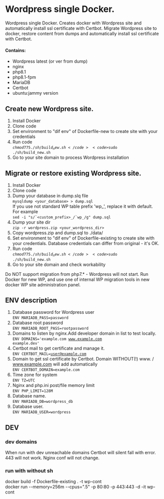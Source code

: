 # Wordpress single Docker. 

Wordpress single Docker. Creates docker with Wordpress site and automatically install ssl certificate with Certbot. Migrate Wordpress site to docker, restore content from dumps and automatically install ssl certificate with Certbot.  

#### Contains:
- Wordpress latest (or ver from dump)
- nginx
- php8.1
- php8.1-fpm
- MariaDB 
- Certbot
- ubuntu:jammy version

## Create new Wordpress site.
1. Install Docker
2. Clone code
3. Set environment to "dif env" of Dockerfile-new to create site with your credentials
4. Run code  
<code>$chmod 775 ./sh/build_new.sh</code>  
<code>$sudo ./sh/build_new.sh</code>
5. Go to your site domain to process Wordpress installation

## Migrate or restore existing Wordpress site.
1. Install Docker
2. Clone code
3. Dump your database in dump.slq file  
   <code>mysqldump <your_database> > dump.sql</code>  
    If you use not standard WP table prefix 'wp_', replace it with default.   
    For example  
   <code>sed -i "s/\`<custom_prefix>\_/\`wp\_/g" dump.sql</code>
4. Dump your site dir  
   <code>zip -r wordpress.zip <your_wordpress_dir> </code>
5. Copy wordpress.zip and dump.sql to ./data/
6. Set environment to "dif env" of Dockerfile-existing to create site with your credentials. Database credentials can differ from original - it's OK.
7. Run code  
   <code>$chmod 775 ./sh/build_new.sh</code>  
<code>$sudo ./sh/build_new.sh</code>
8. Go to your site domain and check workability

Do NOT support migration from php7.* - Wordpress will not start. Run Docker for new WP, and use one of internal WP migration tools in new docker WP site administration panel. 

## ENV description
1. Database password for Wordpress user  
   <code>ENV MARIADB_PASS=password</code>
2. Database root password   
   <code>ENV MARIADB_ROOT_PASS=rootpassword</code>
3. Domains to listen by nginx.Add developer domain in list to test locally.  
   <code>ENV DOMAINS='example.com www.example.com example.dev'</code>
4. Certbot mail to get certificate and manage it.  
   <code>ENV CERTBOT_MAIL=user@example.com </code>
5. Domain to get ssl certificate by Certbot. Domain WITHOUT(!) www. / www.example.com will add automatically  
   <code>ENV CERTBOT_DOMAIN=example.com</code>
6. Time zone for system  
   <code>ENV TZ=UTC</code>
7. Nginx and php.ini post/file memory limit  
   <code>ENV PHP_LIMIT=128M</code>
8. Database name.  
   <code>ENV MARIADB_DB=wordpress_db</code>
9. Database user.  
   <code>ENV MARIADB_USER=wordpress</code>

## DEV
### dev domains
When run with dev unreachable domains Certbot will silent fall with error. 443 will not work. Nginx conf will not change.

### run with without sh
docker build -f Dockerfile-existing . -t wp-cont  
docker run --memory=256m --cpus=".5" -p 80:80 -p 443:443 -d -it wp-cont 
